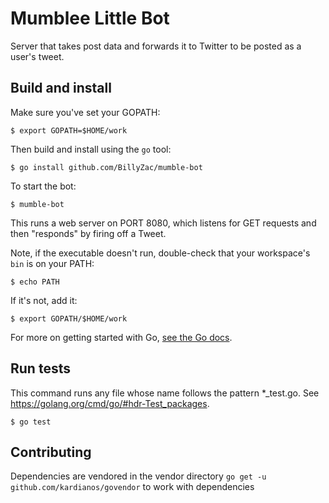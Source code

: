 # Mumblee Little Bot
Server that takes post data and forwards it to Twitter to be posted as a user's tweet.

## Build and install
Make sure you've set your GOPATH:
```
$ export GOPATH=$HOME/work
```
 
Then build and install using the `go` tool:
```
$ go install github.com/BillyZac/mumble-bot
```

To start the bot:
```
$ mumble-bot
```
This runs a web server on PORT 8080, which listens for GET requests and then "responds" by firing off a Tweet.

Note, if the executable doesn't run, double-check that your workspace's `bin` is on your PATH:
```
$ echo PATH
```

If it's not, add it:
```
$ export GOPATH/$HOME/work
```

For more on getting started with Go, [see the Go docs](https://golang.org/doc/code.html).

## Run tests
This command runs any file whose name follows the pattern *_test.go. See https://golang.org/cmd/go/#hdr-Test_packages.

```
$ go test
```

## Contributing
Dependencies are vendored in the vendor directory
`go get -u github.com/kardianos/govendor` to work with dependencies

